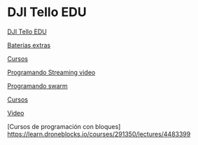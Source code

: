 # DJI Tello EDU

[DJI Tello EDU](https://www.amazon.com/dp/B07HLL7KFJ/ref=cm_sw_r_cp_api_i_i3XfCbTQX02W5)

[Baterías extras](https://es.aliexpress.com/store/product/Original-DJI-Tello-Battery-with-DJI-Tello-Battery-Charging-Hub1100-mAh-3-8-V-For-DJI/4819012_32977681350.html?spm=a219c.search0204.3.39.19827be1HOSwEb&s=p&ws_ab_test=searchweb0_0,searchweb201602_9_10065_10068_10547_319_10891_317_10548_10696_10084_453_454_10083_10618_10307_10820_10821_10301_10303_537_536_10902_10059_10884_10887_321_322_10103,searchweb201603_35,ppcSwitch_0&algo_expid=73fb755a-5e06-4b00-bb76-f99f7f20055b-5&algo_pvid=73fb755a-5e06-4b00-bb76-f99f7f20055b)

[Cursos](https://learn.droneblocks.io/courses/291350/lectures/4483399)

[Programando Streaming video](https://www.youtube.com/watch?v=kcXN7CYgQ0g)

[Programando swarm](https://www.youtube.com/watch?v=WWF3QB5-Jo0)

[Cursos](https://learn.droneblocks.io/p/advanced-tello-programming-with-droneblocks-purchased?csidebar=false&currency=USD&final_price=0&is_recurring=false&payment_method=stripe&purchased=795648&purchased_at=1553110732&purchased_course_id=369052&purchased_list_price=0&sale_id=26885109&tax_charge=0&user_id=21766154)

[Video](https://www.youtube.com/watch?v=cIsddY4SKgA)

[Cursos de programación con bloques] https://learn.droneblocks.io/courses/291350/lectures/4483399
